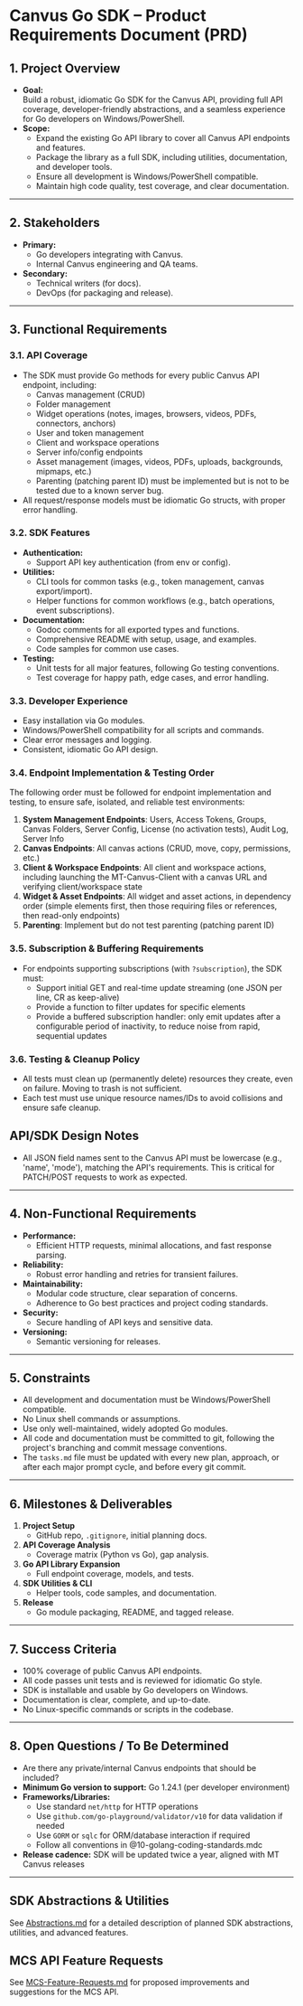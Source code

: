 # Canvus Go SDK – Product Requirements Document (PRD)

## 1. Project Overview

- **Goal:**  
  Build a robust, idiomatic Go SDK for the Canvus API, providing full API coverage, developer-friendly abstractions, and a seamless experience for Go developers on Windows/PowerShell.
- **Scope:**  
  - Expand the existing Go API library to cover all Canvus API endpoints and features.
  - Package the library as a full SDK, including utilities, documentation, and developer tools.
  - Ensure all development is Windows/PowerShell compatible.
  - Maintain high code quality, test coverage, and clear documentation.

---

## 2. Stakeholders

- **Primary:**  
  - Go developers integrating with Canvus.
  - Internal Canvus engineering and QA teams.
- **Secondary:**  
  - Technical writers (for docs).
  - DevOps (for packaging and release).

---

## 3. Functional Requirements

### 3.1. API Coverage

- The SDK must provide Go methods for every public Canvus API endpoint, including:
  - Canvas management (CRUD)
  - Folder management
  - Widget operations (notes, images, browsers, videos, PDFs, connectors, anchors)
  - User and token management
  - Client and workspace operations
  - Server info/config endpoints
  - Asset management (images, videos, PDFs, uploads, backgrounds, mipmaps, etc.)
  - Parenting (patching parent ID) must be implemented but is not to be tested due to a known server bug.
- All request/response models must be idiomatic Go structs, with proper error handling.

### 3.2. SDK Features

- **Authentication:**  
  - Support API key authentication (from env or config).
- **Utilities:**  
  - CLI tools for common tasks (e.g., token management, canvas export/import).
  - Helper functions for common workflows (e.g., batch operations, event subscriptions).
- **Documentation:**  
  - Godoc comments for all exported types and functions.
  - Comprehensive README with setup, usage, and examples.
  - Code samples for common use cases.
- **Testing:**  
  - Unit tests for all major features, following Go testing conventions.
  - Test coverage for happy path, edge cases, and error handling.

### 3.3. Developer Experience

- Easy installation via Go modules.
- Windows/PowerShell compatibility for all scripts and commands.
- Clear error messages and logging.
- Consistent, idiomatic Go API design.

### 3.4. Endpoint Implementation & Testing Order

The following order must be followed for endpoint implementation and testing, to ensure safe, isolated, and reliable test environments:

1. **System Management Endpoints**: Users, Access Tokens, Groups, Canvas Folders, Server Config, License (no activation tests), Audit Log, Server Info
2. **Canvas Endpoints**: All canvas actions (CRUD, move, copy, permissions, etc.)
3. **Client & Workspace Endpoints**: All client and workspace actions, including launching the MT-Canvus-Client with a canvas URL and verifying client/workspace state
4. **Widget & Asset Endpoints**: All widget and asset actions, in dependency order (simple elements first, then those requiring files or references, then read-only endpoints)
5. **Parenting**: Implement but do not test parenting (patching parent ID)

### 3.5. Subscription & Buffering Requirements

- For endpoints supporting subscriptions (with `?subscription`), the SDK must:
  - Support initial GET and real-time update streaming (one JSON per line, CR as keep-alive)
  - Provide a function to filter updates for specific elements
  - Provide a buffered subscription handler: only emit updates after a configurable period of inactivity, to reduce noise from rapid, sequential updates

### 3.6. Testing & Cleanup Policy

- All tests must clean up (permanently delete) resources they create, even on failure. Moving to trash is not sufficient.
- Each test must use unique resource names/IDs to avoid collisions and ensure safe cleanup.

## API/SDK Design Notes
- All JSON field names sent to the Canvus API must be lowercase (e.g., 'name', 'mode'), matching the API's requirements. This is critical for PATCH/POST requests to work as expected.

---

## 4. Non-Functional Requirements

- **Performance:**  
  - Efficient HTTP requests, minimal allocations, and fast response parsing.
- **Reliability:**  
  - Robust error handling and retries for transient failures.
- **Maintainability:**  
  - Modular code structure, clear separation of concerns.
  - Adherence to Go best practices and project coding standards.
- **Security:**  
  - Secure handling of API keys and sensitive data.
- **Versioning:**  
  - Semantic versioning for releases.

---

## 5. Constraints

- All development and documentation must be Windows/PowerShell compatible.
- No Linux shell commands or assumptions.
- Use only well-maintained, widely adopted Go modules.
- All code and documentation must be committed to git, following the project's branching and commit message conventions.
- The `tasks.md` file must be updated with every new plan, approach, or after each major prompt cycle, and before every git commit.

---

## 6. Milestones & Deliverables

1. **Project Setup**
   - GitHub repo, `.gitignore`, initial planning docs.
2. **API Coverage Analysis**
   - Coverage matrix (Python vs Go), gap analysis.
3. **Go API Library Expansion**
   - Full endpoint coverage, models, and tests.
4. **SDK Utilities & CLI**
   - Helper tools, code samples, and documentation.
5. **Release**
   - Go module packaging, README, and tagged release.

---

## 7. Success Criteria

- 100% coverage of public Canvus API endpoints.
- All code passes unit tests and is reviewed for idiomatic Go style.
- SDK is installable and usable by Go developers on Windows.
- Documentation is clear, complete, and up-to-date.
- No Linux-specific commands or scripts in the codebase.

---

## 8. Open Questions / To Be Determined

- Are there any private/internal Canvus endpoints that should be included?
- **Minimum Go version to support:** Go 1.24.1 (per developer environment)
- **Frameworks/Libraries:**
  - Use standard `net/http` for HTTP operations
  - Use `github.com/go-playground/validator/v10` for data validation if needed
  - Use `GORM` or `sqlc` for ORM/database interaction if required
  - Follow all conventions in @10-golang-coding-standards.mdc
- **Release cadence:** SDK will be updated twice a year, aligned with MT Canvus releases

---

## SDK Abstractions & Utilities

See [Abstractions.md](./Abstractions.md) for a detailed description of planned SDK abstractions, utilities, and advanced features.

## MCS API Feature Requests

See [MCS-Feature-Requests.md](./MCS-Feature-Requests.md) for proposed improvements and suggestions for the MCS API.
